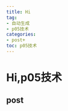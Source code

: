 ```yaml
---
title: Hi
tag: 
- 自动生成
- p05技术
categories:
- post+
toc: p05技术
---
```

<h1 id="hip05技术">Hi,p05技术</h1>
<h2 id="post">post</h2>
